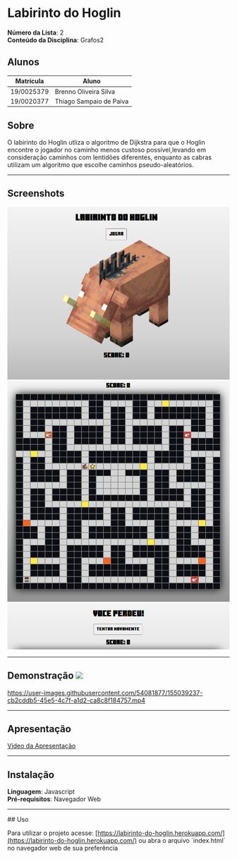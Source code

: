 # Labirinto do Hoglin

**Número da Lista**: 2<br>
**Conteúdo da Disciplina**: Grafos2<br>

## Alunos
|Matrícula | Aluno |
| -- | -- |
| 19/0025379 |  Brenno Oliveira Silva |
| 19/0020377 |  Thiago Sampaio de Paiva |

## Sobre 
O labirinto do Hoglin utliza o algoritmo de Dijkstra para que o Hoglin encontre o jogador no caminho menos custoso possível,levando em consideração caminhos com lentidões diferentes, enquanto as cabras utilizam um algoritmo que escolhe caminhos pseudo-aleatórios.
<hr>

## Screenshots
<img src="src/images/telaInicial.png" width="600"/>

<img src="src/images/telaJogo.png" width="600"/>

<img src="src/images/telaGameOver.png" width="600"/>

<hr>

## Demonstração  <img src="https://www.shareicon.net/data/2017/01/23/874891_speaker_512x512.png" width="25" />

https://user-images.githubusercontent.com/54081877/155039237-cb2cddb5-45e5-4c7f-a1d2-ca8c8f184757.mp4

<hr>

## Apresentação

[Video da Apresentação](https://github.com/projeto-de-algoritmos/Grafos2_LabirintoDoHoglin/blob/master/videos/apresentacao.mp4)

<hr>

## Instalação 
**Linguagem**: Javascript<br>
**Pré-requisitos**: Navegador Web<br>

<hr>
## Uso 

Para utilizar o projeto acesse: [https://labirinto-do-hoglin.herokuapp.com/](https://labirinto-do-hoglin.herokuapp.com/)
ou abra o arquivo ´index.html´ no navegador web de sua preferência
